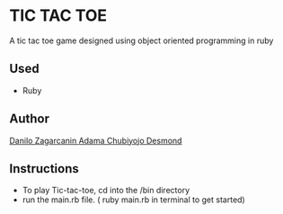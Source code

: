 # TIC TAC TOE
A tic tac toe game designed using object oriented programming in ruby 

## Used
- Ruby


## Author
[Danilo Zagarcanin ](https://github.com/danilozag1992)
[Adama Chubiyojo Desmond](https://github.com/kobiyoyo)

## Instructions
- To play Tic-tac-toe, cd into the /bin directory 
- run the main.rb file. ( ruby main.rb in terminal to get started)